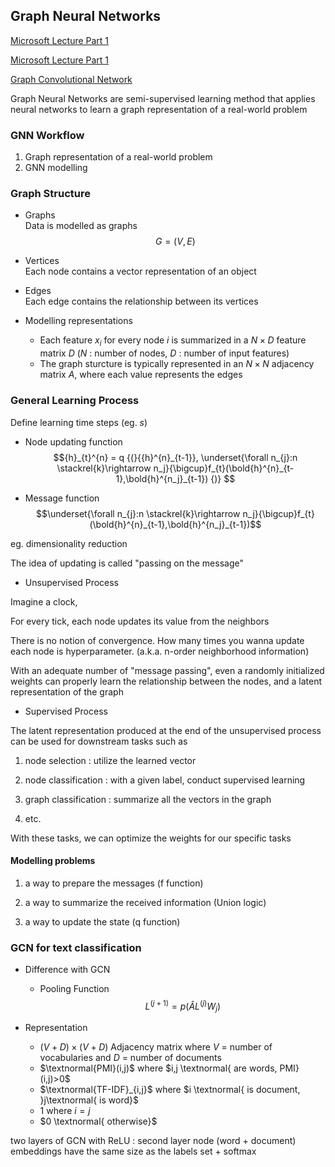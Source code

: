 ## Graph Neural Networks

[Microsoft Lecture Part 1](https://www.youtube.com/watch?v=zCEYiCxrL_0)

[Microsoft Lecture Part 1](https://www.youtube.com/watch?v=cWIeTMklzNg)

[Graph Convolutional Network](https://tkipf.github.io/graph-convolutional-networks/)

Graph Neural Networks are semi-supervised learning method that applies neural networks to learn a graph representation of a real-world problem
### GNN Workflow

1. Graph representation of a real-world problem
2. GNN modelling 

### Graph Structure
* Graphs \
Data is modelled as graphs
$$G = (V, E)$$

* Vertices \
Each node contains a vector representation of an object 

* Edges \
Each edge contains the relationship between its vertices

* Modelling representations
    - Each feature $x_i$ for every node $i$ is summarized in a $N \times D$ feature matrix $D$ ($N$ : number of nodes, $D$ : number of input features)
    - The graph sturcture is typically represented in an $N \times N$ adjacency matrix $A$, where each value represents the edges 


### General Learning Process
Define learning time steps (eg. $s$)

* Node updating function
$${h}_{t}^{n} = q {(}{{h}^{n}_{t-1}}, \underset{\forall n_{j}:n \stackrel{k}\rightarrow n_j}{\bigcup}f_{t}(\bold{h}^{n}_{t-1},\bold{h}^{n_j}_{t-1}) {)} $$

* Message function
$$\underset{\forall n_{j}:n \stackrel{k}\rightarrow n_j}{\bigcup}f_{t}(\bold{h}^{n}_{t-1},\bold{h}^{n_j}_{t-1})$$

eg. dimensionality reduction

The idea of updating is called "passing on the message"

* Unsupervised Process

Imagine a clock,

For every tick, each node updates its value from the neighbors

There is no notion of convergence. How many times you wanna update each node is hyperparameter. (a.k.a. n-order neighborhood information)

With an adequate number of "message passing", even a randomly initialized weights can properly learn the relationship between the nodes, and a latent representation of the graph

* Supervised Process

The latent representation produced at the end of the unsupervised process can be used for downstream tasks such as

1. node selection : utilize the learned vector

2. node classification : with a given label, conduct supervised learning

3. graph classification : summarize all the vectors in the graph

4. etc.

With these tasks, we can optimize the weights for our specific tasks

#### Modelling problems

1. a way to prepare the messages (f function)

2. a way to summarize the received information (Union logic)

3. a way to update the state (q function)


### GCN for text classification

* Difference with GCN
    * Pooling Function 
$$ L^{(j+1)} = p(\hat{A}L^{(j)}W_{j})$$

* Representation
  * $(V + D) \times (V + D)$ Adjacency matrix where $V$ = number of vocabularies and $D$ = number of documents
  * $\textnormal{PMI}(i,j)$ where   $i,j \textnormal{ are words, PMI}(i,j)>0$ 
  * $\textnormal{TF-IDF}_{i,j}$ where $i \textnormal{ is document, }j\textnormal{ is word}$
  * $1$ where $i = j$
  * $0 \textnormal{ otherwise}$

two layers of GCN with ReLU : second layer node (word + document) embeddings have the same size as the labels set + softmax


<!-- 
[gradient accumulation in tensorflow](https://stackoverflow.com/questions/59893850/how-to-accumulate-gradients-in-tensorflow-2-0)


trainable_variables = self.model.trainable_variables
                grad_accumulation = [tf.zeros_like(trainable_variables_i) \
                                    for trainable_variables_i in trainable_variables]

                loss_value, grad = self.grad(x_batch, y_batch, trainable_variables)
                total_loss += loss_value / self.args.gradient_accumulation_steps

                grad_accumulation = [(grad_accumulation+grad) for grad_accumulation, grad \
                                    in zip(grad_accumulation,grad)]

                if e % self.args.gradient_accumulation_steps:
                    grad_accumulation = [grad_i / self.args.gradient_accumulation_steps for grad_i in grad_accumulation]
                    self.optimizer.apply_gradients(zip(grad_accumulation, trainable_variables))
                    train_losses.append(total_loss)
                    total_loss = 0 -->